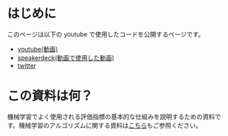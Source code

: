 # はじめに

このページは以下の youtube で使用したコードを公開するページです。

- [youtube(動画)](http://www.youtube.com/channel/UCFy3VBvZBeE9bN0F2sxF8rg?sub_confirmation=1)
- [speakerdeck(動画で使用した動画)](https://speakerdeck.com/k_study)
- [twitter](https://twitter.com/ks_study_ml)

# この資料は何？

機械学習でよく使用される評価指標の基本的な仕組みを説明するための資料です。機械学習のアルゴリズムに関する資料は[こちら](https://k-datamining.github.io/dm-book/intro.html)もご参照ください。
